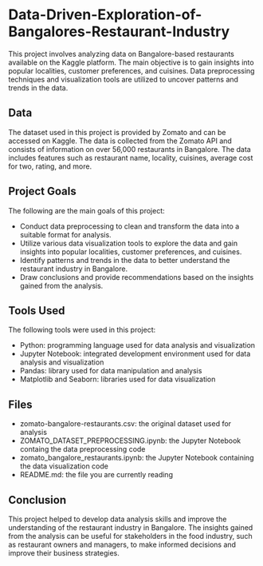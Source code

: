 # Data-Driven-Exploration-of-Bangalores-Restaurant-Industry
This project involves analyzing data on Bangalore-based restaurants available on the Kaggle platform. The main objective is to gain insights into popular localities, customer preferences, and cuisines. Data preprocessing techniques and visualization tools are utilized to uncover patterns and trends in the data.

## Data
The dataset used in this project is provided by Zomato and can be accessed on Kaggle. The data is collected from the Zomato API and consists of information on over 56,000 restaurants in Bangalore. The data includes features such as restaurant name, locality, cuisines, average cost for two, rating, and more.

## Project Goals
The following are the main goals of this project:
* Conduct data preprocessing to clean and transform the data into a suitable format for analysis.
* Utilize various data visualization tools to explore the data and gain insights into popular localities, customer preferences, and cuisines.
* Identify patterns and trends in the data to better understand the restaurant industry in Bangalore.
* Draw conclusions and provide recommendations based on the insights gained from the analysis.

## Tools Used
The following tools were used in this project:
* Python: programming language used for data analysis and visualization
* Jupyter Notebook: integrated development environment used for data analysis and visualization
* Pandas: library used for data manipulation and analysis
* Matplotlib and Seaborn: libraries used for data visualization

## Files
* zomato-bangalore-restaurants.csv: the original dataset used for analysis
* ZOMATO_DATASET_PREPROCESSING.ipynb: the Jupyter Notebook containg the data preprocessing code
* zomato_bangalore_restaurants.ipynb: the Jupyter Notebook containing the data visualization code
* README.md: the file you are currently reading

## Conclusion
This project helped to develop data analysis skills and improve the understanding of the restaurant industry in Bangalore. The insights gained from the analysis can be useful for stakeholders in the food industry, such as restaurant owners and managers, to make informed decisions and improve their business strategies.

